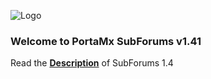 ![Logo](http://portamx.com/img/portamx_logo.png)
### Welcome to PortaMx SubForums v1.41

Read the [**Description**](https://github.com/PortaMx/SubForums-1.40/wiki/Description) of SubForums 1.4
